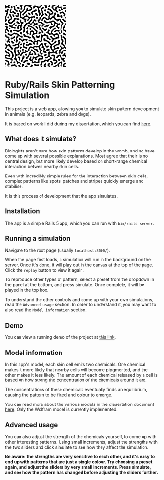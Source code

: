 
![image](https://raw.githubusercontent.com/rai-hi/ca-skin-patterning/master/SkinSim/Images/regyoung.png)

# Ruby/Rails Skin Patterning Simulation
This project is a web app, allowing you to simulate skin pattern development in animals (e.g. leopards, zebra and dogs).

It is based on work I did during my dissertation, which you can find [here](https://github.com/rai-hi/ca-skin-patterning).

## What does it simulate?
Biologists aren't sure how skin patterns develop in the womb, and so have come up with several possible explanations. Most agree that their is no central design, but more likely develop based on short-range chemical interaction betwen nearby skin cells.

Even with incredibly simple rules for the interaction between skin cells, complex patterns like spots, patches and stripes quickly emerge and stabilise.

It is this process of development that the app simulates.

## Installation
The app is a simple Rails 5 app, which you can run with `bin/rails server`.

## Running a simulation
Navigate to the root page (usually `localhost:3000/`).

When the page first loads, a simulation will run in the background on the server. Once it's done, it will play out in the canvas at the top of the page. Click the `replay` button to view it again.

To reproduce other types of pattern, select a preset from the dropdown in the panel at the bottom, and press simulate. Once complete, it will be played in the top box.

To understand the other controls and come up with your own simulations, read the `Advanced usage` section. In order to understand it, you may want to also read the `Model information` section.

## Demo
You can view a running demo of the project at [this link](https://skin-simulator.herokuapp.com).

## Model information
In this app's model, each skin cell emits two chemicals. One chemical makes it more likely that nearby cells will become pipgmented, and the other makes it less likely. The amount of each chemical released by a cell is based on how strong the concentration of the chemicals around it are.

The concentrations of these chemicals eventually finds an equilibrium, causing the pattern to be fixed and colour to emerge.

You can read more about the various models in the dissertation document [here](https://github.com/rai-hi/ca-skin-patterning/blob/master/Dissertation%20PDF/DissertationFinal.pdf). Only the Wolfram model is currently implemented.


## Advanced usage
You can also adjust the strength of the chemicals yourself, to come up with other interesting patterns. Using small increments, adjust the strengths with the two sliders and click simulate to see how they affect the simulation.

**Be aware: the strengths are very sensitive to each other, and it's easy to end up with patterns that are just a single colour. Try choosing a preset again, and adjust the sliders by very small increments. Press simulate, and see how the pattern has changed before adjusting the sliders further.**

